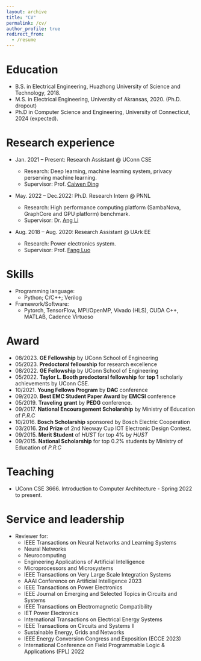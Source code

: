 ```yaml
---
layout: archive
title: "CV"
permalink: /cv/
author_profile: true
redirect_from:
  - /resume
---
```


Education
======
* B.S. in Electrical Engineering, Huazhong University of Science and Technology, 2018.
* M.S. in Electrical Engineering, University of Akransas, 2020. (Ph.D. dropout)
* Ph.D in Computer Science and Engineering, University of Connecticut, 2024 (expected). 

Research experience
======
* Jan. 2021 – Present: Research Assistant @ UConn CSE
  * Research: Deep learning, machine learning system, privacy perserving machine learning. 
  * Supervisor: Prof. [Caiwen Ding](https://caiwending.cse.uconn.edu/)

* May. 2022 – Dec.2022: Ph.D. Research Intern @ PNNL
  * Research: High performance computing platform (SambaNova,  GraphCore and GPU platform) benchmark.
  * Supervisor: Dr. [Ang Li](https://www.pnnl.gov/people/ang-li)

* Aug. 2018 – Aug. 2020: Research Assistant @ UArk EE
  * Research: Power electronics system. 
  * Supervisor: Prof. [Fang Luo](https://www.stonybrook.edu/commcms/electrical/people/-core_faculty/luo_fang)

Skills
======
* Programming language:
  * Python; C/C++; Verilog
* Framework/Software:
  * Pytorch, TensorFlow, MPI/OpenMP, Vivado (HLS), CUDA C++, MATLAB, Cadence Virtuoso


Award
======
  * 08/2023. **GE Fellowship** by UConn School of Engineering
  * 05/2023. **Predoctoral fellowship** for research excellence
  * 08/2022. **GE Fellowship** by UConn School of Engineering
  * 05/2022. **Taylor L. Booth predoctoral fellowship** for **top 1** scholarly achievements by UConn CSE. 
  * 10/2021. **Young Fellows Program** by **DAC** conference
  * 09/2020. **Best EMC Student Paper Award** by **EMCSI** conference
  * 05/2019. **Traveling grant** by **PEDG** conference. 
  * 09/2017. **National Encouragement Scholarship** by Ministry of Education of *P.R.C*
  * 10/2016. **Bosch Scholarship** sponsored by Bosch Electric Cooperation
  * 03/2016. **2nd Prize** of 2nd Neoway Cup IOT Electronic Design Contest. 
  * 09/2015. **Merit Student** of *HUST* for top 4% by *HUST*
  * 09/2015. **National Scholarship** for top 0.2% students by Ministry of Education of *P.R.C*
  
Teaching
======
  * UConn CSE 3666. Introduction to Computer Architecture - Spring 2022 to present.  
  
Service and leadership
======
* Reviewer for: 
  * IEEE Transactions on Neural Networks and Learning Systems
  * Neural Networks
  * Neurocomputing
  * Engineering Applications of Artificial Intelligence
  * Microprocessors and Microsystems
  * IEEE Transactions on Very Large Scale Integration Systems
  * AAAI Conference on Artificial Intelligence 2023
  * IEEE Transactions on Power Electronics
  * IEEE Journal on Emerging and Selected Topics in Circuits and Systems
  * IEEE Transactions on Electromagnetic Compatibility
  * IET Power Electronics
  * International Transactions on Electrical Energy Systems
  * IEEE Transactions on Circuits and Systems II
  * Sustainable Energy, Grids and Networks
  * IEEE Energy Conversion Congress and Exposition (ECCE 2023)
  * International Conference on Field Programmable Logic & Applications (FPL) 2022  
